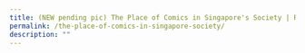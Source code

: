 ```yaml
---
title: (NEW pending pic) The Place of Comics in Singapore's Society | Read! Fest 23
permalink: /the-place-of-comics-in-singapore-society/
description: ""
---
```

<!-- 

**Join the uncovering of the distinct charm of comics and learn the communicative role it plays in this panel discussion.**

**Date:** 4 July, 7:00 – 8:00 pm <br>
**Admission:** Free (registration required)<br>
**Venue:** Zoom (online) <br>
**Organiser:** National Library Board

Comics are not just about superheroes. Taking “The Most Important Comic Book on Earth” as a starting point, this discussion argues for the unique value of comics as a communicative medium, uncovers its distinct charms, and unpacks the evolving role it plays in Singapore’s literary scene.&nbsp;

Join Lim Cheng Tju, (Singapore’s comics critic), Viency Lee (Editor, Asiapac Books &amp; COMIX.SG), Felicia Low-Jimenez (Publisher, Difference Engine), and Woo Qiyun (Environmentalist, Creative Storyteller and National Geographic Young Explorer, @theweirdandwild), as they survey the present and forecast the future of comics as a medium for environmental advocacy.
<a href="[https://www.eventbrite.sg/e/the-place-of-comics-in-singapores-society-read-fest-23-tickets-645845600577?aff=odcleoeventsincollection](https://www.eventbrite.sg/e/the-place-of-comics-in-singapores-society-read-fest-23-tickets-645845600577?aff=odcleoeventsincollection)" class="btn-link" target="_blank">
	<img src="/images/gogreensg_website-32.png">
</a>

<style>
	.btn-link {
		display: inline-block;
	}
	a.btn-link[target="_blank"]:after {
	display: none;
}
	.btn-link > img {
		width: 100%;
	}
</style>-->